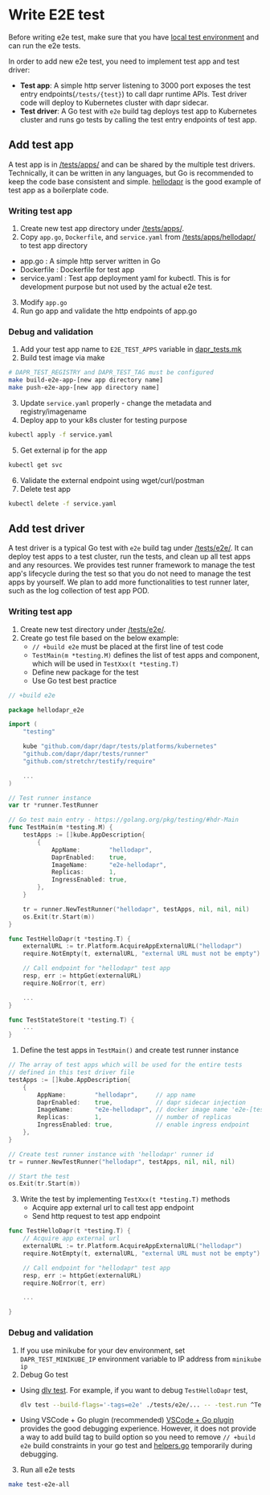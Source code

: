 # Write E2E test

Before writing e2e test, make sure that you have [local test environment](./running-e2e-test.md) and can run the e2e tests.

In order to add new e2e test, you need to implement test app and test driver:

* **Test app**: A simple http server listening to 3000 port exposes the test entry endpoints(`/tests/{test}`) to call dapr runtime APIs. Test driver code will deploy to Kubernetes cluster with dapr sidecar.
* **Test driver**: A Go test with `e2e` build tag deploys test app to Kubernetes cluster and runs go tests by calling the test entry endpoints of test app.

## Add test app

A test app is in [/tests/apps/](../apps/) and can be shared by the multiple test drivers. Technically, it can be written in any languages, but Go is recommended to keep the code base consistent and simple. [hellodapr](../apps/hellodapr/) is the good example of test app as a boilerplate code.

### Writing test app

1. Create new test app directory under [/tests/apps/](../apps).
2. Copy `app.go`, `Dockerfile`, and `service.yaml` from [/tests/apps/hellodapr/](../apps/hellodapr/) to test app directory

  - app.go : A simple http server written in Go
  - Dockerfile : Dockerfile for test app
  - service.yaml : Test app deployment yaml for kubectl. This is for development purpose but not used by the actual e2e test.

3. Modify `app.go`
4. Run go app and validate the http endpoints of app.go

### Debug and validation

1. Add your test app name to `E2E_TEST_APPS` variable in [dapr_tests.mk](../dapr_tests.mk)
2. Build test image via make
```bash
# DAPR_TEST_REGISTRY and DAPR_TEST_TAG must be configured
make build-e2e-app-[new app directory name]
make push-e2e-app-[new app directory name]
```
3. Update `service.yaml` properly - change the metadata and registry/imagename
4. Deploy app to your k8s cluster for testing purpose
```bash
kubectl apply -f service.yaml
```
5. Get external ip for the app
```bash
kubectl get svc
```
6. Validate the external endpoint using wget/curl/postman
7. Delete test app
```bash
kubectl delete -f service.yaml
```

## Add test driver

A test driver is a typical Go test with `e2e` build tag under [/tests/e2e/](../e2e/). It can deploy test apps to a test cluster, run the tests, and clean up all test apps and any resources. We provides test runner framework to manage the test app's lifecycle during the test so that you do not need to manage the test apps by yourself. We plan to add more functionalities to test runner later, such as the log collection of test app POD.

### Writing test app

1. Create new test directory under [/tests/e2e/](../e2e).
1. Create go test file based on the below example:
   - `// +build e2e` must be placed at the first line of test code
   - `TestMain(m *testing.M)` defines the list of test apps and component, which will be used in `TestXxx(t *testing.T)`
   - Define new package for the test
   - Use Go test best practice

```go
// +build e2e

package hellodapr_e2e

import (
    "testing"

    kube "github.com/dapr/dapr/tests/platforms/kubernetes"
    "github.com/dapr/dapr/tests/runner"
    "github.com/stretchr/testify/require"

    ...
)

// Test runner instance
var tr *runner.TestRunner

// Go test main entry - https://golang.org/pkg/testing/#hdr-Main
func TestMain(m *testing.M) {
    testApps := []kube.AppDescription{
        {
            AppName:        "hellodapr",
            DaprEnabled:    true,
            ImageName:      "e2e-hellodapr",
            Replicas:       1,
            IngressEnabled: true,
        },
    }

    tr = runner.NewTestRunner("hellodapr", testApps, nil, nil, nil)
    os.Exit(tr.Start(m))
}

func TestHelloDapr(t *testing.T) {
    externalURL := tr.Platform.AcquireAppExternalURL("hellodapr")
    require.NotEmpty(t, externalURL, "external URL must not be empty")

    // Call endpoint for "hellodapr" test app
    resp, err := httpGet(externalURL)
    require.NoError(t, err)

    ...
}

func TestStateStore(t *testing.T) {
    ...
}

```

1. Define the test apps in `TestMain()` and create test runner instance
```go
// The array of test apps which will be used for the entire tests
// defined in this test driver file
testApps := []kube.AppDescription{
    {
        AppName:        "hellodapr",     // app name
        DaprEnabled:    true,            // dapr sidecar injection
        ImageName:      "e2e-hellodapr", // docker image name 'e2e-[test app name]'
        Replicas:       1,               // number of replicas
        IngressEnabled: true,            // enable ingress endpoint
    },
}

// Create test runner instance with 'hellodapr' runner id
tr = runner.NewTestRunner("hellodapr", testApps, nil, nil, nil)

// Start the test
os.Exit(tr.Start(m))
```

3. Write the test by implementing `TestXxx(t *testing.T)` methods
   - Acquire app external url to call test app endpoint
   - Send http request to test app endpoint

```go
func TestHelloDapr(t *testing.T) {
    // Acquire app external url
    externalURL := tr.Platform.AcquireAppExternalURL("hellodapr")
    require.NotEmpty(t, externalURL, "external URL must not be empty")

    // Call endpoint for "hellodapr" test app
    resp, err := httpGet(externalURL)
    require.NoError(t, err)

    ...

}
```

### Debug and validation

1. If you use minikube for your dev environment, set `DAPR_TEST_MINIKUBE_IP` environment variable to IP address from `minikube ip`
2. Debug Go test
  * Using [dlv test](https://github.com/go-delve/delve/blob/master/Documentation/usage/dlv_test.md). For example, if you want to debug `TestHelloDapr` test,
    ```bash
    dlv test --build-flags='-tags=e2e' ./tests/e2e/... -- -test.run ^TestHelloDapr$
    ```
  * Using VSCode + Go plugin (recommended)
  [VSCode + Go plugin](https://github.com/Microsoft/vscode-go/wiki/Debugging-Go-code-using-VS-Code) provides the good debugging experience. However, it does not provide a way to add build tag to build option so you need to remove `// +build e2e` build constraints in your go test and [helpers.go](https://github.com/dapr/dapr/blob/53bf10569fe9a9a5f484c5c9cf5760881db9a3e4/tests/e2e/helpers.go#L1) temporarily during debugging.

3. Run all e2e tests
```bash
make test-e2e-all
```
